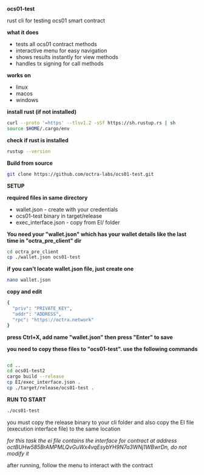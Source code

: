 **ocs01-test**

rust cli for testing ocs01 smart contract

**what it does**

-   tests all ocs01 contract methods
-   interactive menu for easy navigation
-   shows results instantly for view methods
-   handles tx signing for call methods

**works on**

-   linux
-   macos
-   windows

**install rust (if not installed)**

```bash
curl --proto '=https' --tlsv1.2 -sSf https://sh.rustup.rs | sh
source $HOME/.cargo/env
```

**check if rust is installed**

```bash
rustup --version
```

**Build from source**

```bash
git clone https://github.com/octra-labs/ocs01-test.git
```

**SETUP**


**required files in same directory**

-   wallet.json - create with your credentials
-   ocs01-test binary in target/release
-   exec_interface.json - copy from EI/ folder



**You need your "wallet.json" which has your wallet details like the last time in "octra_pre_client" dir**

```bash
cd octra_pre_client
cp ./wallet.json ocs01-test
```

**if you can't locate wallet.json file, just create one**

```bash
nano wallet.json
```


**copy and edit**

```bash
{
  "priv": "PRIVATE_KEY",
  "addr": "ADDRESS",
  "rpc": "https://octra.network"
}

```

**press Ctrl+X, add name "wallet.json" then press "Enter" to save** 



**you need to copy these files to "ocs01-test". use the following commands**

```bash

cd ..
cd ocs01-test2
cargo build --release
cp EI/exec_interface.json .
cp ./target/release/ocs01-test .

```


**RUN TO START**

```bash
./ocs01-test
```



you must copy the release binary to your cli folder and also copy the EI file (execution interface file) to the same location 


*for this task the ei file contains the interface for contract at address octBUHw585BrAMPMLQvGuWx4vqEsybYH9N7a3WNj1WBwrDn, do not modify it*

after running, follow the menu to interact with the contract
